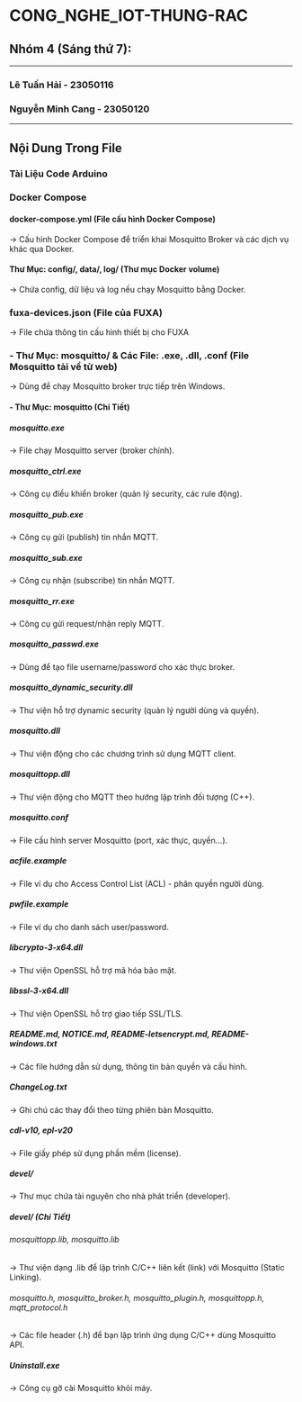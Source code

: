 # CONG_NGHE_IOT-THUNG-RAC
## Nhóm 4 (Sáng thứ 7):
--------------------------------------------
### Lê Tuấn Hải - 23050116
### Nguyễn Minh Cang - 23050120
--------------------------------------------
## Nội Dung Trong File 
### Tài Liệu Code Arduino
### Docker Compose
#### docker-compose.yml (File cấu hình Docker Compose)
→ Cấu hình Docker Compose để triển khai Mosquitto Broker và các dịch vụ khác qua Docker.
#### Thư Mục: config/, data/, log/ (Thư mục Docker volume)
→ Chứa config, dữ liệu và log nếu chạy Mosquitto bằng Docker.
### fuxa-devices.json (File của FUXA)
→ File chứa thông tin cấu hình thiết bị cho FUXA
### - Thư Mục: mosquitto/ & Các File: .exe, .dll, .conf (File Mosquitto tải về từ web)
→ Dùng để chạy Mosquitto broker trực tiếp trên Windows.
#### - Thư Mục: mosquitto (Chi Tiết)
##### mosquitto.exe	
→ File chạy Mosquitto server (broker chính).
##### mosquitto_ctrl.exe	
→ Công cụ điều khiển broker (quản lý security, các rule động).
##### mosquitto_pub.exe	
→ Công cụ gửi (publish) tin nhắn MQTT.
##### mosquitto_sub.exe	
→ Công cụ nhận (subscribe) tin nhắn MQTT.
##### mosquitto_rr.exe	
→ Công cụ gửi request/nhận reply MQTT.
##### mosquitto_passwd.exe	
→ Dùng để tạo file username/password cho xác thực broker.
##### mosquitto_dynamic_security.dll	
→ Thư viện hỗ trợ dynamic security (quản lý người dùng và quyền).
##### mosquitto.dll	
→ Thư viện động cho các chương trình sử dụng MQTT client.
##### mosquittopp.dll	
→ Thư viện động cho MQTT theo hướng lập trình đối tượng (C++).
##### mosquitto.conf	
→ File cấu hình server Mosquitto (port, xác thực, quyền...).
##### acfile.example	
→ File ví dụ cho Access Control List (ACL) - phân quyền người dùng.
##### pwfile.example	
→ File ví dụ cho danh sách user/password.
##### libcrypto-3-x64.dll	
→ Thư viện OpenSSL hỗ trợ mã hóa bảo mật.
##### libssl-3-x64.dll	
→ Thư viện OpenSSL hỗ trợ giao tiếp SSL/TLS.
##### README.md, NOTICE.md, README-letsencrypt.md, README-windows.txt	
→ Các file hướng dẫn sử dụng, thông tin bản quyền và cấu hình.
##### ChangeLog.txt	
→ Ghi chú các thay đổi theo từng phiên bản Mosquitto.
##### cdl-v10, epl-v20	
→ File giấy phép sử dụng phần mềm (license).
##### devel/	
→ Thư mục chứa tài nguyên cho nhà phát triển (developer).
##### devel/ (Chi Tiết)
###### mosquittopp.lib, mosquitto.lib	
→ Thư viện dạng .lib để lập trình C/C++ liên kết (link) với Mosquitto (Static Linking).
###### mosquitto.h, mosquitto_broker.h, mosquitto_plugin.h, mosquittopp.h, mqtt_protocol.h	
→ Các file header (.h) để bạn lập trình ứng dụng C/C++ dùng Mosquitto API.
##### Uninstall.exe	
→ Công cụ gỡ cài Mosquitto khỏi máy.

